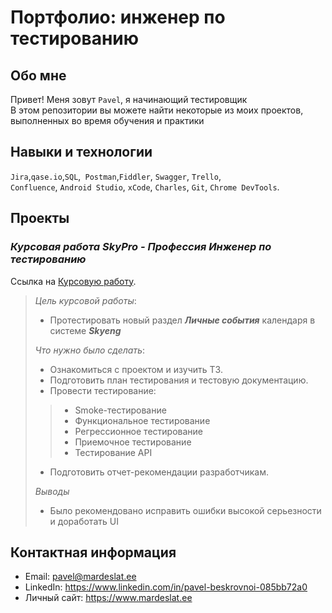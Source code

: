 # Портфолио: инженер по тестированию

## Обо мне 

Привет! Меня зовут ``Pavel``, я начинающий тестировщик<br>
В этом репозитории вы можете найти некоторые из моих проектов, выполненных во время обучения и практики<br>

## Навыки и технологии

``Jira``,``qase.io``,``SQL``,`` Postman``,``Fiddler``, ``Swagger``, ``Trello``, <br>
``Confluence``, ``Android Studio``, ``xCode``, ``Charles``, ``Git``, ``Chrome DevTools``.

## Проекты

### *Курсовая работа SkyPro - Профессия Инженер по тестированию*

Ссылка на [Курсовую работу](https://qa-bag-report-bes.atlassian.net/wiki/spaces/~71202068125ea9c94c45b9a96a4518e3bf44c2/pages/1146881).

> *Цель курсовой работы*: 
> - Протестировать новый раздел ***Личные события*** календаря в системе ***Skyeng***
>
> *Что нужно было сделать*:
> - Ознакомиться с проектом и изучить ТЗ.
> - Подготовить план тестирования и тестовую документацию.
> - Провести тестирование:
>>  - Smoke-тестирование
>>  - Функциональное тестирование
>>  - Регрессионное тестирование
>>  - Приемочное тестирование
>>  - Тестирование API
> - Подготовить отчет-рекомендации разработчикам.
>
> *Выводы*
> - Было рекомендовано исправить ошибки высокой серьезности и доработать UI



## Контактная информация

- Email: pavel@mardeslat.ee
- LinkedIn: https://www.linkedin.com/in/pavel-beskrovnoi-085bb72a0
- Личный сайт: https://www.mardeslat.ee
